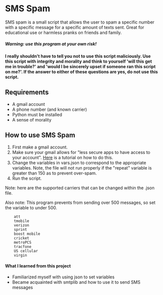 # SMS Spam
SMS spam is a small script that allows the user to spam a 
specific number with a specific message for a specific amount of
texts sent. Great for educational use or harmless pranks on
friends and family.

##### **Warning: use this program at your own risk!**
**I really shouldn't have to tell you not to use this script 
maliciously. Use this script with integrity and morality 
and think to yourself  'will this get me in trouble?' 
and 'would I be sincerely upset if someone ran this 
script on me?'. If the answer to either of these questions 
are yes, do not use this script.**

## Requirements
- A gmail account
- A phone number (and known carrier)
- Python must be installed
- A sense of morality

## How to use SMS Spam
1) First make a gmail account.
2) Make sure your gmail allows for "less secure apps
to have access to your account".
[Here](https://hotter.io/docs/email-accounts/secure-app-gmail/)
 is a tutorial on how to do this.
3) Change the variables in vars.json to correspond to the
appropriate variables. Note, the file will not run properly
if the "repeat" variable is greater than 150 as to prevent 
over-spam.
4) Run the script.

Note: here are the supported carriers that can be changed
within the .json file.

Also note: This program prevents from sending over 500 messages, so set the variable to under 500.
```buildoutcfg
    att
    tmobile
    verizon
    sprint
    boost mobile
    cricket
    metroPCS
    tracfone
    US cellular
    virgin
```
#### What I learned from this project

- Familiarized myself with using json to set variables
- Became acquainted with smtplib and how to use it to send SMS messages
